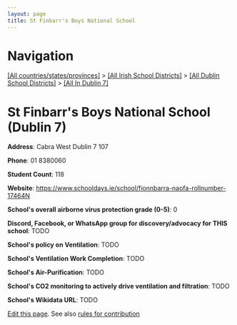 ```yaml
---
layout: page
title: St Finbarr's Boys National School
---
```

# Navigation

[[All countries/states/provinces]](../../../..) > [[All Irish School Districts]](../../..) > [[All Dublin School Districts]](../..) > [[All In Dublin 7]](..)

# St Finbarr's Boys National School (Dublin 7)

**Address**: Cabra West Dublin 7 107

**Phone**: 01 8380060

**Student Count**: 118

**Website**: <https://www.schooldays.ie/school/fionnbarra-naofa-rollnumber-17464N>

**School's overall airborne virus protection grade (0-5)**: 0

**Discord, Facebook, or WhatsApp group for discovery/advocacy for THIS school**: TODO

**School's policy on Ventilation**: TODO

**School's Ventilation Work Completion**: TODO

**School's Air-Purification**: TODO

**School's CO2 monitoring to actively drive ventilation and filtration**: TODO

**School's Wikidata URL**: TODO


[Edit this page](https://github.com/ventilate-schools/Ireland/edit/main/./Dublin_7/St_Finbarr's_Boys_National_School.md). See also [rules for contribution](../../../contribution-rules/)